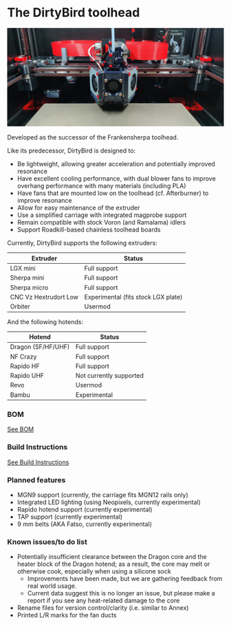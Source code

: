 # The DirtyBird toolhead

![DirtyBird Toolhead](./images/hero.jpg)

Developed as the successor of the Frankensherpa toolhead.

Like its predecessor, DirtyBird is designed to:

- Be lightweight, allowing greater acceleration and potentially improved resonance
- Have excellent cooling performance, with dual blower fans to improve overhang performance with many materials (including PLA)
- Have fans that are mounted low on the toolhead (cf. Afterburner) to improve resonance
- Allow for easy maintenance of the extruder
- Use a simplified carriage with integrated magprobe support
- Remain compatible with stock Voron (and Ramalama) idlers
- Support Roadkill-based chainless toolhead boards

Currently, DirtyBird supports the following extruders:

| Extruder | Status |
| ------- | ------- |
| LGX mini | Full support |
| Sherpa mini | Full support |
| Sherpa micro | Full support |
| CNC Vz Hextrudort Low | Experimental (fits stock LGX plate) |
| Orbiter | Usermod |

And the following hotends:

| Hotend | Status |
| ------- | ------- |
| Dragon (SF/HF/UHF) | Full support |
| NF Crazy | Full support |
| Rapido HF | Full support |
| Rapido UHF | Not currently supported |
| Revo | Usermod |
| Bambu | Experimental |

### BOM

[See BOM](./docs//bill-of-materials.md)

### Build Instructions

[See Build Instructions](./docs/build.md)

### Planned features

- MGN9 support (currently, the carriage fits MGN12 rails only)
- Integrated LED lighting (using Neopixels, currently experimental)
- Rapido hotend support (currently experimental)
- TAP support (currently experimental)
- 9 mm belts (AKA Fatso, currently experimental)

### Known issues/to do list

- Potentially insufficient clearance between the Dragon core and the heater block of the Dragon hotend; as a result, the core may melt or otherwise cook, especially when using a silicone sock
  - Improvements have been made, but we are gathering feedback from real world usage.
  - Current data suggest this is no longer an issue, but please make a report if you see any heat-related damage to the core
- Rename files for version control/clarity (i.e. similar to Annex)
- Printed L/R marks for the fan ducts

